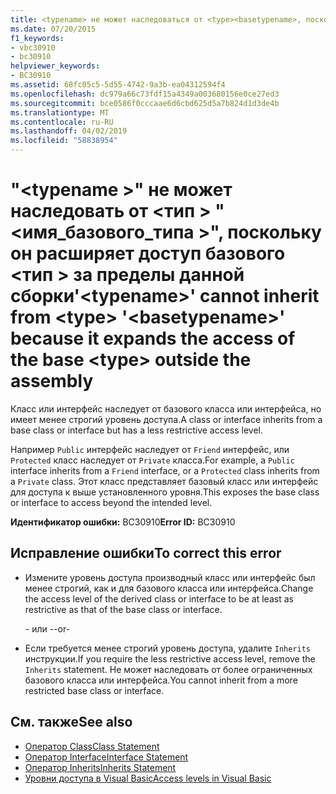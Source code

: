 ```yaml
---
title: <typename> не может наследоваться от <type><basetypename>, поскольку он расширяет доступ базового типа <type> за пределы сборки
ms.date: 07/20/2015
f1_keywords:
- vbc30910
- bc30910
helpviewer_keywords:
- BC30910
ms.assetid: 68fc05c5-5d55-4742-9a3b-ea04312594f4
ms.openlocfilehash: dc979a66c73fdf15a4349a003680156e0ce27ed3
ms.sourcegitcommit: bce0586f0cccaae6d6cbd625d5a7b824d1d3de4b
ms.translationtype: MT
ms.contentlocale: ru-RU
ms.lasthandoff: 04/02/2019
ms.locfileid: "58838954"
---
```

# <a name="typename-cannot-inherit-from-type-basetypename-because-it-expands-the-access-of-the-base-type-outside-the-assembly"></a><span data-ttu-id="42fc3-102">"\<typename >" не может наследовать от \<тип > "\<имя_базового_типа >", поскольку он расширяет доступ базового \<тип > за пределы данной сборки</span><span class="sxs-lookup"><span data-stu-id="42fc3-102">'\<typename>' cannot inherit from \<type> '\<basetypename>' because it expands the access of the base \<type> outside the assembly</span></span>
<span data-ttu-id="42fc3-103">Класс или интерфейс наследует от базового класса или интерфейса, но имеет менее строгий уровень доступа.</span><span class="sxs-lookup"><span data-stu-id="42fc3-103">A class or interface inherits from a base class or interface but has a less restrictive access level.</span></span>  
  
 <span data-ttu-id="42fc3-104">Например `Public` интерфейс наследует от `Friend` интерфейс, или `Protected` класс наследует от `Private` класса.</span><span class="sxs-lookup"><span data-stu-id="42fc3-104">For example, a `Public` interface inherits from a `Friend` interface, or a `Protected` class inherits from a `Private` class.</span></span> <span data-ttu-id="42fc3-105">Этот класс представляет базовый класс или интерфейс для доступа к выше установленного уровня.</span><span class="sxs-lookup"><span data-stu-id="42fc3-105">This exposes the base class or interface to access beyond the intended level.</span></span>  
  
 <span data-ttu-id="42fc3-106">**Идентификатор ошибки:** BC30910</span><span class="sxs-lookup"><span data-stu-id="42fc3-106">**Error ID:** BC30910</span></span>  
  
## <a name="to-correct-this-error"></a><span data-ttu-id="42fc3-107">Исправление ошибки</span><span class="sxs-lookup"><span data-stu-id="42fc3-107">To correct this error</span></span>  
  
-   <span data-ttu-id="42fc3-108">Измените уровень доступа производный класс или интерфейс был менее строгий, как и для базового класса или интерфейса.</span><span class="sxs-lookup"><span data-stu-id="42fc3-108">Change the access level of the derived class or interface to be at least as restrictive as that of the base class or interface.</span></span>  
  
     <span data-ttu-id="42fc3-109">- или -</span><span class="sxs-lookup"><span data-stu-id="42fc3-109">-or-</span></span>  
  
-   <span data-ttu-id="42fc3-110">Если требуется менее строгий уровень доступа, удалите `Inherits` инструкции.</span><span class="sxs-lookup"><span data-stu-id="42fc3-110">If you require the less restrictive access level, remove the `Inherits` statement.</span></span> <span data-ttu-id="42fc3-111">Не может наследовать от более ограниченных базового класса или интерфейса.</span><span class="sxs-lookup"><span data-stu-id="42fc3-111">You cannot inherit from a more restricted base class or interface.</span></span>  
  
## <a name="see-also"></a><span data-ttu-id="42fc3-112">См. также</span><span class="sxs-lookup"><span data-stu-id="42fc3-112">See also</span></span>

- [<span data-ttu-id="42fc3-113">Оператор Class</span><span class="sxs-lookup"><span data-stu-id="42fc3-113">Class Statement</span></span>](../../../visual-basic/language-reference/statements/class-statement.md)
- [<span data-ttu-id="42fc3-114">Оператор Interface</span><span class="sxs-lookup"><span data-stu-id="42fc3-114">Interface Statement</span></span>](../../../visual-basic/language-reference/statements/interface-statement.md)
- [<span data-ttu-id="42fc3-115">Оператор Inherits</span><span class="sxs-lookup"><span data-stu-id="42fc3-115">Inherits Statement</span></span>](../../../visual-basic/language-reference/statements/inherits-statement.md)
- [<span data-ttu-id="42fc3-116">Уровни доступа в Visual Basic</span><span class="sxs-lookup"><span data-stu-id="42fc3-116">Access levels in Visual Basic</span></span>](../../../visual-basic/programming-guide/language-features/declared-elements/access-levels.md)
